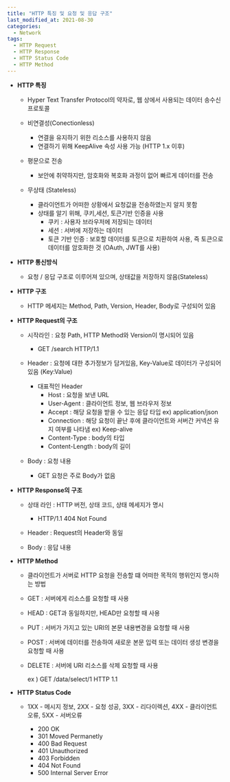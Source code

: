 ```yaml
---
title: "HTTP 특징 및 요청 및 응답 구조"
last_modified_at: 2021-08-30
categories:
  - Network
tags:
  - HTTP Request
  - HTTP Response
  - HTTP Status Code
  - HTTP Method
---
```


- **HTTP 특징**

  - Hyper Text Transfer Protocol의 약자로, 웹 상에서 사용되는 데이터 송수신 프로토콜

  - 비연결성(Conectionless)

    - 연결을 유지하기 위한 리소스를 사용하지 않음
    - 연결하기 위해 KeepAlive 속성 사용 가능 (HTTP 1.x 이후)

  - 평문으로 전송 

    - 보안에 취약하지만, 암호화와 복호화 과정이 없어 빠르게 데이터를 전송

  - 무상태 (Stateless)

    - 클라이언트가 어떠한 상황에서 요청값을 전송하였는지 알지 못함
    - 상태를 알기 위해, 쿠키,세션, 토큰기반 인증을 사용
      * 쿠키 : 사용자 브라우저에 저장되는 데이터
      * 세션 : 서버에 저장하는 데이터
      * 토큰 기반 인증 : 보호할 데이터를 토큰으로 치환하여 사용, 즉 토큰으로 데이터를 암호화한 것 (OAuth, JWT를 사용)

    

- **HTTP 통신방식**

  - 요청 / 응답 구조로 이루어져 있으며, 상태값을 저장하지 않음(Stateless)

  

- **HTTP 구조**

  - HTTP 메세지는 Method, Path, Version, Header, Body로 구성되어 있음

  

- **HTTP Request의 구조**

  - 시작라인  : 요청 Path, HTTP Method와 Version이 명시되어 있음

    - GET /search HTTP/1.1

  - Header : 요청에 대한 추가정보가 담겨있음, Key-Value로 데이터가 구성되어 있음 (Key:Value)

    - 대표적인 Header 
      - Host : 요청을 보낸 URL 
      - User-Agent : 클라이언트 정보, 웹 브라우저 정보
      - Accept : 해당 요청을 받을 수 있는 응답 타입 ex) application/json
      - Connection : 해당 요청이 끝난 후에 클라이언트와 서버간 커넥션 유지 여부를 나타냄 ex) Keep-alive
      - Content-Type : body의 타입
      - Content-Length : body의 길이

  - Body : 요청 내용

    - GET 요청은 주로 Body가 없음

      

- **HTTP Response의 구조**

  - 상태 라인 :  HTTP 버전, 상태 코드, 상태 메세지가 명시

    - HTTP/1.1 404 Not Found

  - Header : Request의 Header와 동일

  - Body : 응답 내용


- **HTTP Method**

  - 클라이언트가 서버로 HTTP 요청을 전송할 떄 어떠한 목적의 행위인지 명시하는 방법 

  - GET : 서버에게 리소스를 요청할 때 사용

  - HEAD : GET과 동일하지만, HEAD만 요청할 때 사용

  - PUT : 서버가 가지고 있는 URI의 본문 내용변경을 요청할 때 사용

  - POST : 서버에 데이터를 전송하여 새로운 본문 입력 또는 데이터 생성 변경을 요청할 때 사용

  - DELETE : 서버에 URI 리소스를 삭제 요청할 때 사용

    ex ) GET /data/select/1 HTTP 1.1

    

- **HTTP Status Code**

  - 1XX - 메시지 정보, 2XX - 요청 성공, 3XX - 리다이렉션, 4XX - 클라이언트 오류, 5XX - 서버오류

    - 200 OK 
    - 301 Moved Permanetly
    - 400 Bad Request 
    - 401 Unauthorized 
    - 403 Forbidden 
    - 404 Not Found 
    - 500 Internal Server Error 

    
